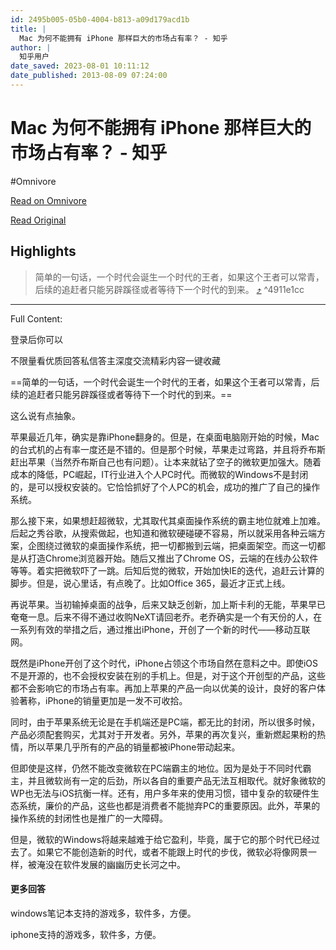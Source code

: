 ```yaml
---
id: 2495b005-05b0-4004-b813-a09d179acd1b
title: |
  Mac 为何不能拥有 iPhone 那样巨大的市场占有率？ - 知乎
author: |
  知乎用户
date_saved: 2023-08-01 10:11:12
date_published: 2013-08-09 07:24:00
---
```


# Mac 为何不能拥有 iPhone 那样巨大的市场占有率？ - 知乎
#Omnivore

[Read on Omnivore](https://omnivore.app/me/https-www-zhihu-com-question-21453852-answer-18280490-189b17022cc)

[Read Original](https://www.zhihu.com/question/21453852/answer/18280490)

## Highlights

> 简单的一句话，一个时代会诞生一个时代的王者，如果这个王者可以常青，后续的追赶者只能另辟蹊径或者等待下一个时代的到来。 [⤴️](https://omnivore.app/me/https-www-zhihu-com-question-21453852-answer-18280490-189b17022cc#4911e1cc-c3e5-4917-92b8-507581d60d79)  ^4911e1cc


--- 

Full Content: 

登录后你可以

不限量看优质回答私信答主深度交流精彩内容一键收藏

==简单的一句话，一个时代会诞生一个时代的王者，如果这个王者可以常青，后续的追赶者只能另辟蹊径或者等待下一个时代的到来。==

这么说有点抽象。

苹果最近几年，确实是靠iPhone翻身的。但是，在桌面电脑刚开始的时候，Mac的台式机的占有率一度还是不错的。但是那个时候，苹果走过弯路，并且将乔布斯赶出苹果（当然乔布斯自己也有问题）。让本来就钻了空子的微软更加强大。随着成本的降低，PC崛起，IT行业进入个人PC时代。而微软的Windows不是封闭的，是可以授权安装的。它恰恰抓好了个人PC的机会，成功的推广了自己的操作系统。

那么接下来，如果想赶超微软，尤其取代其桌面操作系统的霸主地位就难上加难。后起之秀谷歌，从搜索做起，也知道和微软硬碰硬不容易，所以就采用各种云端方案，企图绕过微软的桌面操作系统，把一切都搬到云端，把桌面架空。而这一切都是从打造Chrome浏览器开始。随后又推出了Chrome OS，云端的在线办公软件等等。着实把微软吓了一跳。后知后觉的微软，开始加快IE的迭代，追赶云计算的脚步。但是，说心里话，有点晚了。比如Office 365，最近才正式上线。

再说苹果。当初输掉桌面的战争，后来又缺乏创新，加上斯卡利的无能，苹果早已奄奄一息。后来不得不通过收购NeXT请回老乔。老乔确实是一个有天份的人，在一系列有效的举措之后，通过推出iPhone，开创了一个新的时代——移动互联网。

既然是iPhone开创了这个时代，iPhone占领这个市场自然在意料之中。即使iOS不是开源的，也不会授权安装在别的手机上。但是，对于这个开创型的产品，这些都不会影响它的市场占有率。再加上苹果的产品一向以优美的设计，良好的客户体验著称，iPhone的销量更加是一发不可收拾。

同时，由于苹果系统无论是在手机端还是PC端，都无比的封闭，所以很多时候，产品必须配套购买，尤其对于开发者。另外，苹果的再次复兴，重新燃起果粉的热情，所以苹果几乎所有的产品的销量都被iPhone带动起来。

但即使是这样，仍然不能改变微软在PC端霸主的地位。因为是处于不同时代霸主，并且微软尚有一定的后劲，所以各自的重要产品无法互相取代。就好象微软的WP也无法与iOS抗衡一样。还有，用户多年来的使用习惯，错中复杂的软硬件生态系统，廉价的产品，这些也都是消费者不能抛弃PC的重要原因。此外，苹果的操作系统的封闭性也是推广的一大障碍。

但是，微软的Windows将越来越难于给它盈利，毕竟，属于它的那个时代已经过去了。如果它不能创造新的时代，或者不能跟上时代的步伐，微软必将像网景一样，被淹没在软件发展的幽幽历史长河之中。

#### 更多回答

windows笔记本支持的游戏多，软件多，方便。

iphone支持的游戏多，软件多，方便。
